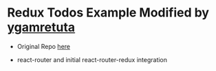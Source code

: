 Redux Todos Example Modified by [ygamretuta](https://github.com/ygamretuta)
================================

- Original Repo [here](https://github.com/reactjs/redux/tree/master/examples/todos)

- react-router and initial react-router-redux integration 